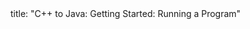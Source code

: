 <frontmatter>
title: "C++ to Java: Getting Started: Running a Program"
</frontmatter>

<include src="navbar.md" boilerplate />

<include src="unit-inPage-asFlat.md" boilerplate />